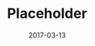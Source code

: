 ---
layout: post
title: Placeholder
image: https://via.placeholder.com/440x400
caption: Lorem ipsum dolor sit amet, consectetur adipiscing elit. 
date: 2017-03-13
tags: []
---